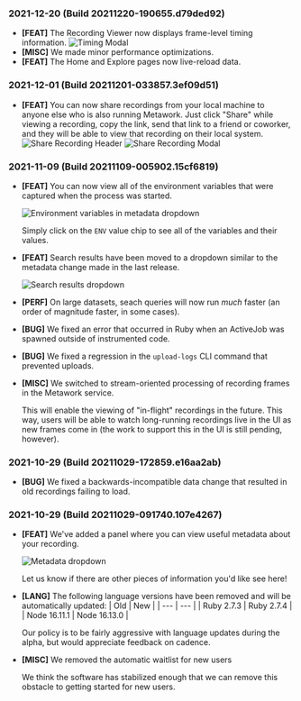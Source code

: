 ### 2021-12-20 (Build 20211220-190655.d79ded92)
- **[FEAT]** The Recording Viewer now displays frame-level timing information.
![Timing Modal](https://static.metawork.com/images/frame_timing_information.png)
- **[MISC]** We made minor performance optimizations.
- **[FEAT]** The Home and Explore pages now live-reload data.

### 2021-12-01 (Build 20211201-033857.3ef09d51)
- **[FEAT]** You can now share recordings from your local machine to anyone else who is also running Metawork. Just click "Share" while viewing a recording, copy the link, send that link to a friend or coworker, and they will be able to view that recording on their local system.
![Share Recording Header](https://static.metawork.com/images/share_recording_header.png)
![Share Recording Modal](https://static.metawork.com/images/share_recording_modal.png)

### 2021-11-09 (Build 20211109-005902.15cf6819)
- **[FEAT]** You can now view all of the environment variables that were captured when the process was started.

  ![Environment variables in metadata dropdown](https://static.metawork.com/images/metadata_env_vars.png)
  
  Simply click on the `ENV` value chip to see all of the variables and their values.

- **[FEAT]** Search results have been moved to a dropdown similar to the metadata change made in the last release.

  ![Search results dropdown](https://static.metawork.com/images/search_results_dropdown.png)

- **[PERF]** On large datasets, seach queries will now run _much_ faster (an order of magnitude faster, in some cases).
- **[BUG]** We fixed an error that occurred in Ruby when an ActiveJob was spawned outside of instrumented code.
- **[BUG]** We fixed a regression in the `upload-logs` CLI command that prevented uploads.
- **[MISC]** We switched to stream-oriented processing of recording frames in the Metawork service.

  This will enable the viewing of "in-flight" recordings in the future. This way, users will be able to watch long-running recordings live in the UI as new frames come in (the work to support this in the UI is still pending, however).

### 2021-10-29 (Build 20211029-172859.e16aa2ab)
- **[BUG]** We fixed a backwards-incompatible data change that resulted in old recordings failing to load.

### 2021-10-29 (Build 20211029-091740.107e4267)
- **[FEAT]** We've added a panel where you can view useful metadata about your recording.

  ![Metadata dropdown](https://static.metawork.com/images/metadata_dropdown.png)
  
  Let us know if there are other pieces of information you'd like see here!
  
- **[LANG]** The following language versions have been removed and will be automatically updated:
  | Old | New |
  | --- | --- |
  | Ruby 2.7.3 | Ruby 2.7.4 |
  | Node 16.11.1 | Node 16.13.0 |
  
  Our policy is to be fairly aggressive with language updates during the alpha, but would appreciate feedback on cadence.
- **[MISC]** We removed the automatic waitlist for new users
  
  We think the software has stabilized enough that we can remove this obstacle to getting started for new users.
